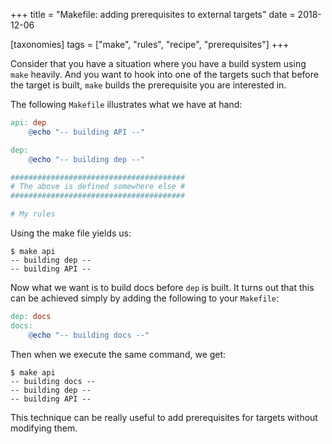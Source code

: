 +++
title = "Makefile: adding prerequisites to external targets"
date = 2018-12-06

[taxonomies]
tags = ["make", "rules", "recipe", "prerequisites"]
+++

Consider that you have a situation where you have a build system using `make`
heavily.  And you want to hook into one of the targets such that before the
target is built, `make` builds the prerequisite you are interested in.

<!-- more -->

The following `Makefile` illustrates what we have at hand:
```makefile
api: dep
	@echo "-- building API --"

dep:
	@echo "-- building dep --"

#######################################
# The above is defined somewhere else #
#######################################

# My rules
```

Using the make file yields us:
```
$ make api
-- building dep --
-- building API --
```

Now what we want is to build docs before `dep` is built.
It turns out that this can be achieved simply by adding the following to your `Makefile`:

```makefile
dep: docs
docs:
	@echo "-- building docs --"
```

Then when we execute the same command, we get:
```
$ make api
-- building docs --
-- building dep --
-- building API --
```

This technique can be really useful to add prerequisites for targets without
modifying them.

